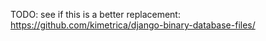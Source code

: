 TODO: see if this is a better replacement: https://github.com/kimetrica/django-binary-database-files/
